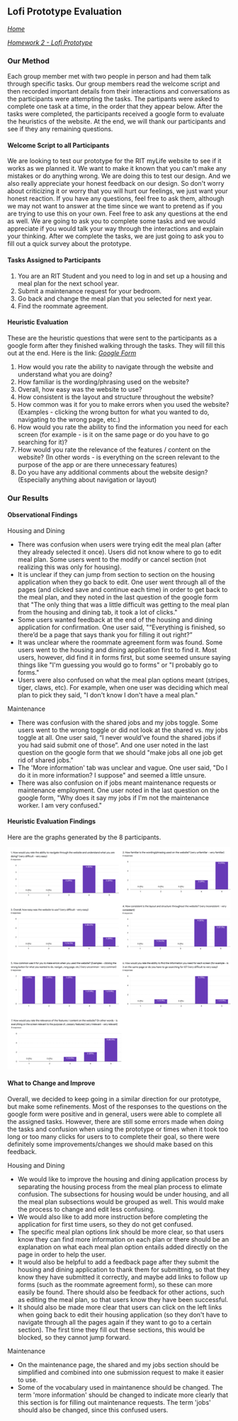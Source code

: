 ## Lofi Prototype Evaluation
*[Home](index.md)*

*[Homework 2 - Lofi Prototype](lofi.md)*

### Our Method
Each group member met with two people in person and had them talk through specific tasks. Our group members read the welcome script and then recorded important details from their interactions and conversations as the participants were attempting the tasks. The partipants were asked to complete one task at a time, in the order that they appear below. After the tasks were completed, the participants received a google form to evaluate the heuristics of the website. At the end, we will thank our participants and see if they any remaining questions.

#### Welcome Script to all Participants
We are looking to test our prototype for the RIT myLife website to see if it works as we planned it. We want to make it known that you can't make any mistakes or do anything wrong. We are doing this to test our design. And we also really appreciate your honest feedback on our design. So don't worry about criticizing it or worry that you will hurt our feelings, we just want your honest reaction. If you have any questions, feel free to ask them, although we may not want to answer at the time since we want to pretend as if you are trying to use this on your own. Feel free to ask any questions at the end as well. We are going to ask you to complete some tasks and we would appreciate if you would talk your way through the interactions and explain your thinking. After we complete the tasks, we are just going to ask you to fill out a quick survey about the prototype.

#### Tasks Assigned to Participants
1. You are an RIT Student and you need to log in and set up a housing and meal plan for the next school year.
2. Submit a maintenance request for your bedroom.
3. Go back and change the meal plan that you selected for next year.
4. Find the roommate agreement.

#### Heuristic Evaluation
These are the heuristic questions that were sent to the participants as a google form after they finished walking through the tasks. They will fill this out at the end. Here is the link: *[Google Form](https://forms.gle/yUhhGjhq3xpJWHNP7)*
1. How would you rate the ability to navigate through the website and understand what you are doing? 
2. How familiar is the wording/phrasing used on the website?
3. Overall, how easy was the website to use? 
4. How consistent is the layout and structure throughout the website?
5. How common was it for you to make errors when you used the website? (Examples - clicking the wrong button for what you wanted to do, navigating to the wrong page, etc.)
6. How would you rate the ability to find the information you need for each screen (for example - is it on the same page or do you have to go searching for it)?
7. How would you rate the relevance of the features / content on the website? (In other words - is everything on the screen relevant to the purpose of the app or are there unnecessary features)
8. Do you have any additional comments about the website design? (Especially anything about navigation or layout)


### Our Results

#### Observational Findings
Housing and Dining 
- There was confusion when users were trying edit the meal plan (after they already selected it once). Users did not know where to go to edit meal plan. Some users went to the modify or cancel section (not realizing this was only for housing).
- It is unclear if they can jump from section to section on the housing application when they go back to edit. One user went through all of the pages (and clicked save and continue each time) in order to get back to the meal plan, and they noted in the last question of the google form that "The only thing that was a little difficult was getting to the meal plan from the housing and dining tab, it took a lot of clicks."
- Some users wanted feedback at the end of the housing and dining application for confirmation. One user said, "“Everything is finished, so there’d be a page that says thank you for filling it out right?”
- It was unclear where the roommate agreement form was found. Some users went to the housing and dining application first to find it. Most users, however, did find it in forms first, but some seemed unsure saying things like "I'm guessing you would go to forms" or "I probably go to forms."
- Users were also confused on what the meal plan options meant (stripes, tiger, claws, etc). For example, when one user was deciding which meal plan to pick they said, "I don't know I don't have a meal plan."

Maintenance
- There was confusion with the shared jobs and my jobs toggle. Some users went to the wrong toggle or did not look at the shared vs. my jobs toggle at all. One user said, “I never would’ve found the shared jobs if you had said submit one of those”. And one user noted in the last question on the google form that we should "make jobs all one job get rid of shared jobs."
- The 'More information' tab was unclear and vague. One user said, "Do I do it in more information? I suppose" and seemed a little unsure.
- There was also confusion on if jobs meant maintenance requests or maintenance employment. One user noted in the last question on the google form, "Why does it say my jobs if I'm not the maintenance worker. I am very confused."

#### Heuristic Evaluation Findings

Here are the graphs generated by the 8 participants.

![Heuristic evaluation findings](combined_graphs.png)

#### What to Change and Improve

Overall, we decided to keep going in a similar direction for our prototype, but make some refinements. Most of the responses to the questions on the google form were positive and in general, users were able to complete all the assigned tasks. However, there are still some errors made when doing the tasks and confusion when using the prototype or times when it took too long or too many clicks for users to to complete their goal, so there were definitely some improvements/changes we should make based on this feedback.

Housing and Dining

- We would like to improve the housing and dining application process by separating the housing process from the meal plan process to elimate confusion. The subsections for housing would be under housing, and all the meal plan subsections would be grouped as well. This would make the process to change and edit less confusing. 
- We would also like to add more instruction before completing the application for first time users, so they do not get confused. 
- The specific meal plan options link should be more clear, so that users know they can find more information on each plan or there should be an explanation on what each meal plan option entails added directly on the page in order to help the user. 
- It would also be helpful to add a feedback page after they submit the housing and dining application to thank them for submitting, so that they know they have submitted it correctly, and maybe add links to follow up forms (such as the roommate agreement form), so these can more easily be found. There should also be feedback for other actions, such as editing the meal plan, so that users know they have been successful.
- It should also be made more clear that users can click on the left links when going back to edit their housing application (so they don't have to navigate through all the pages again if they want to go to a certain section). The first time they fill out these sections, this would be blocked, so they cannot jump forward. 

Maintenance

- On the maintenance page, the shared and my jobs section should be simplified and combined into one submission request to make it easier to use. 
- Some of the vocabulary used in maintanence should be changed. The term 'more information' should be changed to indicate more clearly that this section is for filling out maintenance requests. The term 'jobs' should also be changed, since this confused users.
